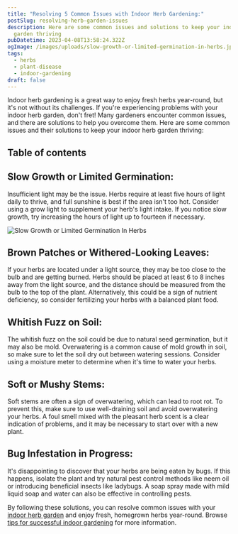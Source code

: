 ```yaml
---
title: "Resolving 5 Common Issues with Indoor Herb Gardening:"
postSlug: resolving-herb-garden-issues
description: Here are some common issues and solutions to keep your indoor herb
  garden thriving
pubDatetime: 2023-04-08T13:58:24.322Z
ogImage: /images/uploads/slow-growth-or-limited-germination-in-herbs.jpg
tags:
  - herbs
  - plant-disease
  - indoor-gardening
draft: false
---
```

Indoor herb gardening is a great way to enjoy fresh herbs year-round, but it's not without its challenges. If you're experiencing problems with your indoor herb garden, don't fret! Many gardeners encounter common issues, and there are solutions to help you overcome them. Here are some common issues and their solutions to keep your indoor herb garden thriving:

## Table of contents

## Slow Growth or Limited Germination:

Insufficient light may be the issue. Herbs require at least five hours of light daily to thrive, and full sunshine is best if the area isn't too hot. Consider using a grow light to supplement your herb's light intake. If you notice slow growth, try increasing the hours of light up to fourteen if necessary.

![Slow Growth or Limited Germination In Herbs](/images/uploads/slow-growth-or-limited-germination-in-herbs.jpg)

## Brown Patches or Withered-Looking Leaves:

If your herbs are located under a light source, they may be too close to the bulb and are getting burned. Herbs should be placed at least 6 to 8 inches away from the light source, and the distance should be measured from the bulb to the top of the plant. Alternatively, this could be a sign of nutrient deficiency, so consider fertilizing your herbs with a balanced plant food.

## Whitish Fuzz on Soil:

The whitish fuzz on the soil could be due to natural seed germination, but it may also be mold. Overwatering is a common cause of mold growth in soil, so make sure to let the soil dry out between watering sessions. Consider using a moisture meter to determine when it's time to water your herbs.

## Soft or Mushy Stems:

Soft stems are often a sign of overwatering, which can lead to root rot. To prevent this, make sure to use well-draining soil and avoid overwatering your herbs. A foul smell mixed with the pleasant herb scent is a clear indication of problems, and it may be necessary to start over with a new plant.

## Bug Infestation in Progress:

It's disappointing to discover that your herbs are being eaten by bugs. If this happens, isolate the plant and try natural pest control methods like neem oil or introducing beneficial insects like ladybugs. A soap spray made with mild liquid soap and water can also be effective in controlling pests.

By following these solutions, you can resolve common issues with your [indoor herb garden](https://urbangardener.wiki/posts/how-to-grow-herbs-indoors/) and enjoy fresh, homegrown herbs year-round. Browse [tips for successful indoor gardening](https://urbangardener.wiki/posts/indoor-gardening-tips/) for more information.